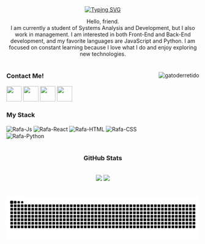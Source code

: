 <div align="center">
<a href="https://git.io/typing-svg"><img src="https://readme-typing-svg.herokuapp.com?font=Fira+Code&weight=500&size=22&pause=1000&color=BB0000&background=FF020200&center=true&width=435&lines=hz%40Debian%3A+~%24+" alt="Typing SVG" /></a>
  <p>Hello, friend. <br>I am currently a student of Systems Analysis and Development, but I also work in management. I am interested in both Front-End and Back-End development, and my favorite languages are JavaScript and Python. I am focused on constant learning because I love what I do and enjoy exploring new technologies.</p>
</div>

#


<img align="right" height="200px" alt ="gatoderretido" src="https://user-images.githubusercontent.com/74038190/212750155-3ceddfbd-19d3-40a3-87af-8d329c8323c4.gif"/>
<div> 
    <h3 align="left">Contact Me!</h3>
  <a href="https://instagram.com/hsoarws" target="_blank"><img height="40" width="40" src="https://user-images.githubusercontent.com/74038190/235294013-a33e5c43-a01c-43f6-b44d-a406d8b4ab75.gif"></a>
 <a href="https://discordapp.com/users/786228113142317057" target="_blank"><img height="40" width="40" src="https://user-images.githubusercontent.com/74038190/235294015-47144047-25ab-417c-af1b-6746820a20ff.gif" target="_blank"></a> 
  <a href = "mailto:soareshugo.finance@gmail.com"><img height="40" width="40" src="https://user-images.githubusercontent.com/74038190/216122065-2f028bae-25d6-4a3c-bc9f-175394ed5011.png" target="_blank"></a>
  <a href="https://www.linkedin.com/in/hugo-soares-2954552ba/" target="_blank"><img height="40" width="40" src="https://user-images.githubusercontent.com/74038190/235294012-0a55e343-37ad-4b0f-924f-c8431d9d2483.gif" target="_blank"></a> 

</div>



<h3 align="left">My Stack</h3>
<div style="display: inline_block">
  <img align="center" alt="Rafa-Js" height="40" width="40" src="https://user-images.githubusercontent.com/74038190/212257454-16e3712e-945a-4ca2-b238-408ad0bf87e6.gif">
  <img align="center" alt="Rafa-React" height="40" width="40" src="https://user-images.githubusercontent.com/74038190/212257467-871d32b7-e401-42e8-a166-fcfd7baa4c6b.gif">
  <img align="center" alt="Rafa-HTML" height="40" width="40" src="https://media.discordapp.net/attachments/1019992825661763714/1343048178920063008/html.gif?ex=67bbda96&is=67ba8916&hm=bc21612d7275d9a4cc8fefa7e96b1cd7b278bfb5f22acf191750271f3d597f81&=&width=468&height=468">
  <img align="center" alt="Rafa-CSS" height="40" width="40" src="https://media.discordapp.net/attachments/1019992825661763714/1343048216320540692/css.gif?ex=67bbda9f&is=67ba891f&hm=edf6770fd59baeca435a05fdba84b5777ce4b7f64a2b36aa499b033a8615c0b8&=&width=468&height=468">
  <img align="center" alt="Rafa-Python" height="40" width="40" src="https://user-images.githubusercontent.com/74038190/212257472-08e52665-c503-4bd9-aa20-f5a4dae769b5.gif">
</div>

#

<div style="text-align: center;" align="center">
  <h3> GitHub Stats </h3><br>
  <img height="120px" src="https://github-readme-stats.vercel.app/api?username=hzdebian&show_icons=true&theme=transparent"/>
  <img height="120px" src="https://github-readme-stats.vercel.app/api/top-langs/?username=hzdebian&layout=compact&theme=transparent"/>
</div>

#

<picture align="center" >
  <source media="(prefers-color-scheme: dark)" srcset="https://raw.githubusercontent.com/hzdebian/hzdebian/output/github-contribution-grid-snake-dark.svg">
  <source media="(prefers-color-scheme: light)" srcset="https://raw.githubusercontent.com/hzdebian/hzdebian/output/github-contribution-grid-snake-dark.svg">
  <img align="center" alt="github contribution grid snake animation" src="https://raw.githubusercontent.com/hzdebian/hzdebian/output/github-contribution-grid-snake.svg">
</picture>

<br>

